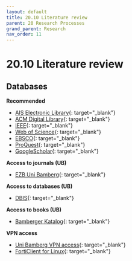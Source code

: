 ```yaml
---
layout: default
title: 20.10 Literature review
parent: 20 Research Processes
grand_parent: Research
nav_order: 11
---
```


# 20.10 Literature review

## Databases

**Recommended**

- [AIS Electronic Library](http://aisel.aisnet.org/){: target="_blank"}
- [ACM Digital Library](http://dl.acm.org/){: target="_blank"}
- [IEEE](https://www.computer.org/csdl/home){: target="_blank"}
- [Web of Science](https://www.webofscience.com/wos){: target="_blank"}
- [EBSCO](https://search.ebscohost.com/){: target="_blank"}
- [ProQuest](https://www.proquest.com/){: target="_blank"}
- [GoogleScholar](https://scholar.google.de/){: target="_blank"}

**Access to journals (UB)**

- [EZB Uni Bamberg](https://ezb.uni-regensburg.de/ezeit/fl.phtml?bibid=UBB&colors=7){: target="_blank"}

**Access to databases (UB)**

- [DBIS](https://dbis.ur.de//fachliste.php?bib_id=ub_ba&lett=l&colors=&ocolors=){: target="_blank"}

**Access to books (UB)**

- [Bamberger Katalog](https://katalog.ub.uni-bamberg.de/ubg-www/Katalog/){: target="_blank"}

**VPN access**

- [Uni Bamberg VPN access](https://www.uni-bamberg.de/its/dienstleistungen/iam/weblogin/shibboleth/){: target="_blank"}
- [FortiClient for Linux](https://www.uni-bamberg.de/its/dienstleistungen/netz/vpn/einrichten/linux/){: target="_blank"}

<!-- 
## Criteria

## Tools

## Literature
 -->
